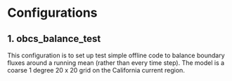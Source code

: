 # Configurations

## 1. obcs_balance_test
This configuration is to set up test simple offline code to balance boundary fluxes around a running mean (rather than every time step). The model is a coarse 1 degree 20 x 20 grid on the California current region.
